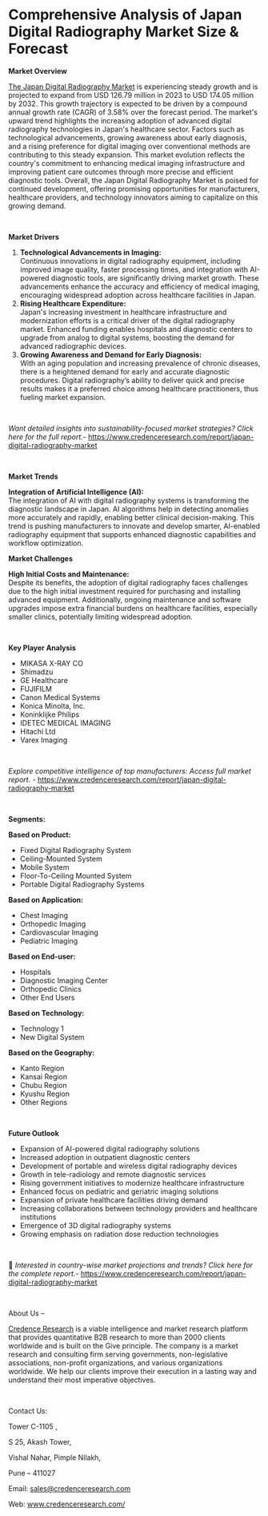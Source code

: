 # Comprehensive Analysis of Japan Digital Radiography Market Size & Forecast


<p><strong>Market Overview</strong></p>
<p><a href="https://www.credenceresearch.com/report/japan-digital-radiography-market">The Japan Digital Radiography Market</a> is experiencing steady growth and is projected to expand from USD 126.79 million in 2023 to USD 174.05 million by 2032. This growth trajectory is expected to be driven by a compound annual growth rate (CAGR) of 3.58% over the forecast period. The market's upward trend highlights the increasing adoption of advanced digital radiography technologies in Japan's healthcare sector. Factors such as technological advancements, growing awareness about early diagnosis, and a rising preference for digital imaging over conventional methods are contributing to this steady expansion. This market evolution reflects the country's commitment to enhancing medical imaging infrastructure and improving patient care outcomes through more precise and efficient diagnostic tools. Overall, the Japan Digital Radiography Market is poised for continued development, offering promising opportunities for manufacturers, healthcare providers, and technology innovators aiming to capitalize on this growing demand.</p>
<p><strong>&nbsp;</strong></p>
<p><strong>Market Drivers</strong></p>
<ol>
<li><strong>Technological Advancements in Imaging:</strong><br /> Continuous innovations in digital radiography equipment, including improved image quality, faster processing times, and integration with AI-powered diagnostic tools, are significantly driving market growth. These advancements enhance the accuracy and efficiency of medical imaging, encouraging widespread adoption across healthcare facilities in Japan.</li>
<li><strong>Rising Healthcare Expenditure:</strong><br /> Japan's increasing investment in healthcare infrastructure and modernization efforts is a critical driver of the digital radiography market. Enhanced funding enables hospitals and diagnostic centers to upgrade from analog to digital systems, boosting the demand for advanced radiographic devices.</li>
<li><strong>Growing Awareness and Demand for Early Diagnosis:</strong><br /> With an aging population and increasing prevalence of chronic diseases, there is a heightened demand for early and accurate diagnostic procedures. Digital radiography&rsquo;s ability to deliver quick and precise results makes it a preferred choice among healthcare practitioners, thus fueling market expansion.</li>
</ol>
<p><strong>&nbsp;</strong></p>
<p><em>Want detailed insights into sustainability-focused market strategies? Click here for the full report.- </em><a href="https://www.credenceresearch.com/report/japan-digital-radiography-market">https://www.credenceresearch.com/report/japan-digital-radiography-market</a></p>
<p>&nbsp;</p>
<p><strong>Market Trends</strong></p>
<p><strong>Integration of Artificial Intelligence (AI):</strong><br /> The integration of AI with digital radiography systems is transforming the diagnostic landscape in Japan. AI algorithms help in detecting anomalies more accurately and rapidly, enabling better clinical decision-making. This trend is pushing manufacturers to innovate and develop smarter, AI-enabled radiography equipment that supports enhanced diagnostic capabilities and workflow optimization.</p>
<p><strong>Market Challenges</strong></p>
<p><strong>High Initial Costs and Maintenance:</strong><br /> Despite its benefits, the adoption of digital radiography faces challenges due to the high initial investment required for purchasing and installing advanced equipment. Additionally, ongoing maintenance and software upgrades impose extra financial burdens on healthcare facilities, especially smaller clinics, potentially limiting widespread adoption.</p>
<p><strong>&nbsp;</strong></p>
<p><strong>Key Player Analysis</strong></p>
<ul>
<li>MIKASA X-RAY CO</li>
<li>Shimadzu</li>
<li>GE Healthcare</li>
<li>FUJIFILM</li>
<li>Canon Medical Systems</li>
<li>Konica Minolta, Inc.</li>
<li>Koninklijke Philips</li>
<li>IDETEC MEDICAL IMAGING</li>
<li>Hitachi Ltd</li>
<li>Varex Imaging</li>
</ul>
<p>&nbsp;</p>
<p><em>Explore competitive intelligence of top manufacturers: Access full market report. - </em><a href="https://www.credenceresearch.com/report/japan-digital-radiography-market">https://www.credenceresearch.com/report/japan-digital-radiography-market</a></p>
<p>&nbsp;</p>
<p><strong>Segments:</strong></p>
<p><strong>Based on&nbsp;Product:</strong></p>
<ul>
<li>Fixed Digital Radiography System</li>
<li>Ceiling-Mounted System</li>
<li>Mobile System</li>
<li>Floor-To-Ceiling Mounted System</li>
<li>Portable Digital Radiography Systems</li>
</ul>
<p><strong>Based on&nbsp;Application:</strong></p>
<ul>
<li>Chest Imaging</li>
<li>Orthopedic Imaging</li>
<li>Cardiovascular Imaging</li>
<li>Pediatric Imaging</li>
</ul>
<p><strong>Based on End-user:</strong></p>
<ul>
<li>Hospitals</li>
<li>Diagnostic Imaging Center</li>
<li>Orthopedic Clinics</li>
<li>Other End Users</li>
</ul>
<p><strong>Based on Technology:</strong></p>
<ul>
<li>Technology 1</li>
<li>New Digital System</li>
</ul>
<p><strong>Based on the Geography:</strong></p>
<ul>
<li>Kanto Region</li>
<li>Kansai Region</li>
<li>Chubu Region</li>
<li>Kyushu Region</li>
<li>Other Regions</li>
</ul>
<p>&nbsp;</p>
<p><strong>Future Outlook </strong></p>
<ul>
<li>Expansion of AI-powered digital radiography solutions</li>
<li>Increased adoption in outpatient diagnostic centers</li>
<li>Development of portable and wireless digital radiography devices</li>
<li>Growth in tele-radiology and remote diagnostic services</li>
<li>Rising government initiatives to modernize healthcare infrastructure</li>
<li>Enhanced focus on pediatric and geriatric imaging solutions</li>
<li>Expansion of private healthcare facilities driving demand</li>
<li>Increasing collaborations between technology providers and healthcare institutions</li>
<li>Emergence of 3D digital radiography systems</li>
<li>Growing emphasis on radiation dose reduction technologies</li>
</ul>
<p><strong>&nbsp;</strong></p>
<p>📌 <em>Interested in country-wise market projections and trends? Click here for the complete report.- </em><a href="https://www.credenceresearch.com/report/japan-digital-radiography-market">https://www.credenceresearch.com/report/japan-digital-radiography-market</a></p>
<p>&nbsp;</p>
<p>About Us &ndash;</p>
<p><a href="https://www.credenceresearch.com/">Credence Research</a> is a viable intelligence and market research platform that provides quantitative B2B research to more than 2000 clients worldwide and is built on the Give principle. The company is a market research and consulting firm serving governments, non-legislative associations, non-profit organizations, and various organizations worldwide. We help our clients improve their execution in a lasting way and understand their most imperative objectives.</p>
<p>&nbsp;</p>
<p>Contact Us:</p>
<p>Tower C-1105 ,</p>
<p>S 25, Akash Tower,</p>
<p>Vishal Nahar, Pimple Nilakh,</p>
<p>Pune &ndash; 411027</p>
<p>Email: <a href="mailto:sales@credenceresearch.com">sales@credenceresearch.com</a></p>
<p>Web: <a href="http://www.credenceresearch.com/">www.credenceresearch.com/</a></p>
